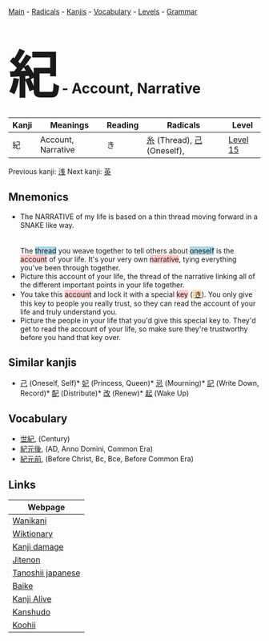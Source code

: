 <style> bigfont {font-size: 100px}</style>
[Main](../README.md) -
[Radicals](../radicals.md) -
[Kanjis](../kanjis.md) -
[Vocabulary](../vocabulary.md) -
[Levels](../levels.md) -
[Grammar](../grammar.md)
# <bigfont> 紀</bigfont> - Account, Narrative 

| Kanji | Meanings | Reading | Radicals | Level |
| --- | --- | --- | --- | --- |
| 紀 | Account, Narrative | き | [糸](../radicals/糸.md) (Thread), [己](../radicals/己.md) (Oneself),  | [Level 15](../levels/wk_level15.md) |

Previous kanji: [浅](浅.md) Next kanji: [英](英.md) 

## Mnemonics
 * The NARRATIVE of my life is based on a thin thread moving forward in a SNAKE like way.<br><br><br>The <span style="background-color:#ADD8E6"> thread</span> you weave together to tell others about <span style="background-color:#ADD8E6"> oneself</span> is the <span style="background-color:#ffcccb"> account</span> of your life. It's your very own <span style="background-color:#ffcccb"> narrative</span>, tying everything you've been through together.
* Picture this account of your life, the thread of the narrative linking all of the different important points in your life together.
* You take this <span style="background-color:#ffcccb"> account</span> and lock it with a special <span style="background-color:#ffcccb"> key</span> (<span style="background-color:#fed8b1"> [き](https://jisho.org/search/き)</span>). You only give this key to people you really trust, so they can read the account of your life and truly understand you.
* Picture the people in your life that you'd give this special key to. They'd get to read the account of your life, so make sure they're trustworthy before you hand that key over.


## Similar kanjis
 * [己](己.md) (Oneself, Self)* [妃](妃.md) (Princess, Queen)* [忌](忌.md) (Mourning)* [記](記.md) (Write Down, Record)* [配](配.md) (Distribute)* [改](改.md) (Renew)* [起](起.md) (Wake Up)


## Vocabulary
 * [世紀](../vocabulary/紀.md), (Century)
* [紀元後](../vocabulary/紀.md), (AD, Anno Domini, Common Era)
* [紀元前](../vocabulary/紀.md), (Before Christ, Bc, Bce, Before Common Era)



## Links 

| Webpage |
| --- |
| [Wanikani          ](https://www.wanikani.com/kanji/紀) |
| [Wiktionary        ](https://en.wiktionary.org/wiki/紀) |
| [Kanji damage      ](http://www.kanjidamage.com/kanji/search?utf8=✓&q=紀) |
| [Jitenon           ](https://jitenon.com/kanji/紀) |
| [Tanoshii japanese ](https://www.tanoshiijapanese.com/dictionary/kanji.cfm?k=紀) |
| [Baike             ](https://baike.baidu.com/item/紀) |
| [Kanji Alive       ](https://app.kanjialive.com/紀) |
| [Kanshudo          ](https://www.kanshudo.com/searchmn?q=紀) |
| [Koohii            ](https://kanji.koohii.com/study/kanji/紀) |

